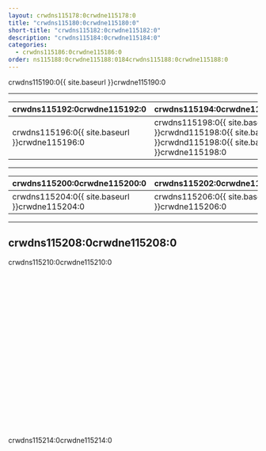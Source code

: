```yaml
---
layout: crwdns115178:0crwdne115178:0
title: "crwdns115180:0crwdne115180:0"
short-title: "crwdns115182:0crwdne115182:0"
description: "crwdns115184:0crwdne115184:0"
categories:
  - crwdns115186:0crwdne115186:0
order: ns115188:0crwdne115188:0184crwdns115188:0crwdne115188:0
---
```

crwdns115190:0{{ site.baseurl }}crwdne115190:0

<hr />

| crwdns115192:0crwdne115192:0                                            | crwdns115194:0crwdne115194:0                                                                                   |
| ----------------------------------------------------------------------- | -------------------------------------------------------------------------------------------------------------- |
| crwdns115196:0{{ site.baseurl }}crwdne115196:0 &nbsp;&nbsp;&nbsp;&nbsp; | crwdns115198:0{{ site.baseurl }}crwdnd115198:0{{ site.baseurl }}crwdnd115198:0{{ site.baseurl }}crwdne115198:0 |

<hr />

| crwdns115200:0crwdne115200:0                                           | crwdns115202:0crwdne115202:0                   |
| ---------------------------------------------------------------------- | ---------------------------------------------- |
| crwdns115204:0{{ site.baseurl }}crwdne115204:0&nbsp;&nbsp;&nbsp;&nbsp; | crwdns115206:0{{ site.baseurl }}crwdne115206:0 |

<hr />

## crwdns115208:0crwdne115208:0

crwdns115210:0crwdne115210:0

<div class="video-wrapper">
<iframe width="560" height="315" src="crwdns115212:0crwdne115212:0" frameborder="0" allow="autoplay; encrypted-media" allowfullscreen mark="crwd-mark"></iframe>
</div>

crwdns115214:0crwdne115214:0